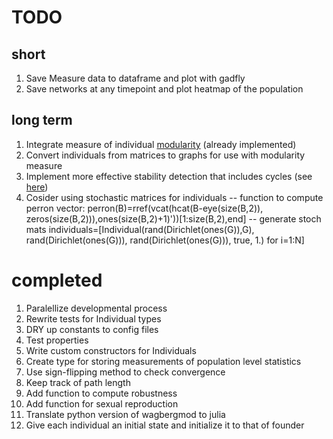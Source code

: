 # TODO

## short

1. Save Measure data to dataframe and plot with gadfly
1. Save networks at any timepoint and plot heatmap of the population

## long term

1. Integrate measure of individual [modularity][1] (already implemented)
1. Convert individuals from matrices to graphs for use with modularity measure
1. Implement more effective stability detection that includes cycles (see [here](http://dx.plos.org/10.1371/journal.pone.0034285))
1. Cosider using stochastic matrices for individuals -- function to compute perron vector: perron(B)=rref(vcat(hcat(B-eye(size(B,2)), zeros(size(B,2))),ones(size(B,2)+1)'))[1:size(B,2),end] -- generate stoch mats individuals=[Individual(rand(Dirichlet(ones(G)),G), rand(Dirichlet(ones(G))), rand(Dirichlet(ones(G))), true, 1.) for i=1:N]

# completed

1. Paralellize developmental process
1. Rewrite tests for Individual types
1. DRY up constants to config files
1. Test properties
1. Write custom constructors for Individuals
1. Create type for storing measurements of population level statistics
1. Use sign-flipping method to check convergence
1. Keep track of path length
1. Add function to compute robustness
1. Add function for sexual reproduction
1. Translate python version of wagbergmod to julia
1. Give each individual an initial state and initialize it to that of founder


[1]: http://igraph.sourceforge.net/doc/python/igraph.GraphBase-class.html#modularity
